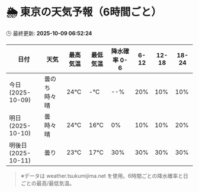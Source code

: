# 🌦️ 東京の天気予報（6時間ごと）

🕒 最終更新: **2025-10-09 06:52:24**

| 日付 | 天気 | 最高気温 | 最低気温 | 降水確率 0-6 | 6-12 | 12-18 | 18-24 |
|------|------|----------|----------|------------|------|------|------|
| 今日 (2025-10-09) | 曇のち時々晴 | 24℃ | -℃ | --% | 20% | 10% | 10% |
| 明日 (2025-10-10) | 曇時々晴 | 24℃ | 16℃ | 0% | 10% | 10% | 20% |
| 明後日 (2025-10-11) | 曇り | 23℃ | 17℃ | 30% | 30% | 30% | 30% |

> ※データは weather.tsukumijima.net を使用。6時間ごとの降水確率と日ごとの最高/最低気温。
